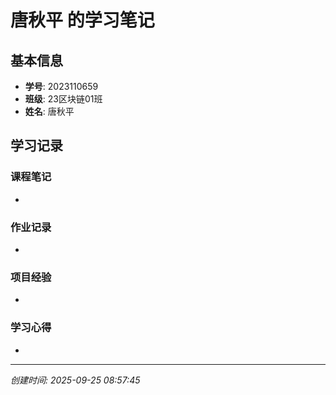 # 唐秋平 的学习笔记

## 基本信息
- **学号**: 2023110659
- **班级**: 23区块链01班
- **姓名**: 唐秋平

## 学习记录

### 课程笔记
- 

### 作业记录
- 

### 项目经验
- 

### 学习心得
- 

---
*创建时间: 2025-09-25 08:57:45*
